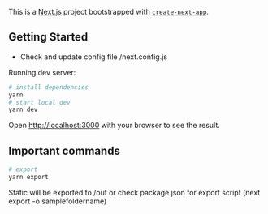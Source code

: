 This is a [Next.js](https://nextjs.org/) project bootstrapped with [`create-next-app`](https://github.com/vercel/next.js/tree/canary/packages/create-next-app).

## Getting Started

- Check and update config file /next.config.js

Running dev server:

```bash
# install dependencies
yarn
# start local dev
yarn dev
```

Open [http://localhost:3000](http://localhost:3000) with your browser to see the result.

## Important commands
```bash
# export
yarn export
```
Static will be exported to /out or check package json for export script (next export -o samplefoldername)